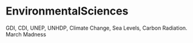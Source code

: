 # EnvironmentalSciences
GDI, CDI, UNEP, UNHDP, Climate Change, Sea Levels, Carbon Radiation.
March Madness
